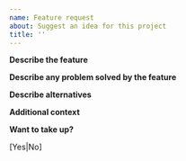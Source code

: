 ```yaml
---
name: Feature request
about: Suggest an idea for this project
title: ''
---
```


**Describe the feature**
<!-- A clear and concise description of what the feature is. -->

**Describe any problem solved by the feature**
<!-- A clear and concise description of what the problem is. -->

**Describe alternatives**
<!-- A clear and concise description of any alternative solutions or features you've considered. -->

**Additional context**
<!-- Add any other context or screenshots about the feature request here. -->

**Want to take up?**
<!-- Are you interested in tackling this issue yourself? -->
[Yes|No]
